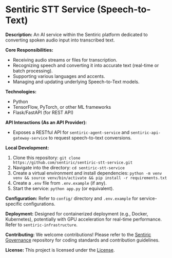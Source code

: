 # Sentiric STT Service (Speech-to-Text)

**Description:** An AI service within the Sentiric platform dedicated to converting spoken audio input into transcribed text.

**Core Responsibilities:**
*   Receiving audio streams or files for transcription.
*   Recognizing speech and converting it into accurate text (real-time or batch processing).
*   Supporting various languages and accents.
*   Managing and updating underlying Speech-to-Text models.

**Technologies:**
*   Python
*   TensorFlow, PyTorch, or other ML frameworks
*   Flask/FastAPI (for REST API)

**API Interactions (As an API Provider):**
*   Exposes a RESTful API for `sentiric-agent-service` and `sentiric-api-gateway-service` to request speech-to-text conversions.

**Local Development:**
1.  Clone this repository: `git clone https://github.com/sentiric/sentiric-stt-service.git`
2.  Navigate into the directory: `cd sentiric-stt-service`
3.  Create a virtual environment and install dependencies: `python -m venv venv && source venv/bin/activate && pip install -r requirements.txt`
4.  Create a `.env` file from `.env.example` (if any).
5.  Start the service: `python app.py` (or equivalent).

**Configuration:**
Refer to `config/` directory and `.env.example` for service-specific configurations.

**Deployment:**
Designed for containerized deployment (e.g., Docker, Kubernetes), potentially with GPU acceleration for real-time performance. Refer to `sentiric-infrastructure`.

**Contributing:**
We welcome contributions! Please refer to the [Sentiric Governance](https://github.com/sentiric/sentiric-governance) repository for coding standards and contribution guidelines.

**License:**
This project is licensed under the [License](LICENSE).

